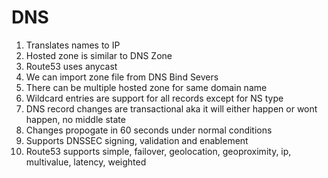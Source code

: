 # DNS
1. Translates names to IP
2. Hosted zone is similar to DNS Zone
3. Route53 uses anycast
4. We can import zone file from DNS Bind Severs
5. There can be multiple hosted zone for same domain name 
6. Wildcard entries are support for all records except for NS type
7. DNS record changes are transactional aka it will either happen or wont happen, no middle state
8. Changes propogate in 60 seconds under normal conditions
9. Supports DNSSEC signing, validation and enablement
10. Route53 supports simple, failover, geolocation, geoproximity, ip, multivalue, latency, weighted
